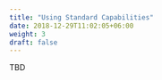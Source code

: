 ```yaml
---
title: "Using Standard Capabilities"
date: 2018-12-29T11:02:05+06:00
weight: 3
draft: false
---
```


TBD
